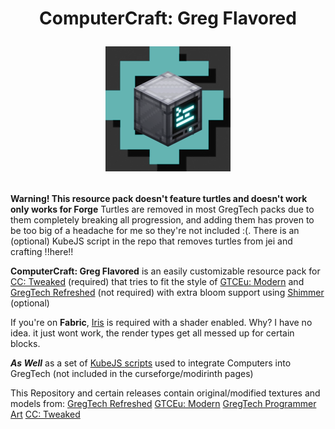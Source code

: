 <h1 align = "center"> ComputerCraft: Greg Flavored
<p></p>
<p align = "center"> <img src="projectfiles/blender/renders/animatedicon.webp" alt="drawing" width="200"/></p></h1>

**Warning! This resource pack doesn't feature turtles and doesn't work only works for Forge** Turtles are removed in most GregTech packs due to them completely breaking all progression, and adding them has proven to be too big of a headache for me so they're not included :<zero-width space>(. There is an (optional) KubeJS script in the repo that removes turtles from jei and crafting !!here!!

**ComputerCraft: Greg Flavored** is an easily customizable resource pack for [CC: Tweaked](https://github.com/cc-tweaked/CC-Tweaked) (required) that tries to fit the style of [GTCEu: Modern](https://github.com/GregTechCEu/GregTech-Modern) and [GregTech Refreshed](https://github.com/ULSTICK/GregTechRefreshed) (not required) with extra bloom support using [Shimmer](https://github.com/Low-Drag-MC/Shimmer) (optional)

If you're on **Fabric**, [Iris](https://github.com/IrisShaders/Iris) is required with a shader enabled. Why? I have no idea. it just wont work, the render types get all messed up for certain blocks.

***As Well*** as a set of [KubeJS scripts](https://github.com/KubeJS-Mods/KubeJS) used to integrate Computers into GregTech (not included in the curseforge/modirinth pages)








This Repository and certain releases contain original/modified textures and models from:
[GregTech Refreshed](https://github.com/ULSTICK/GregTechRefreshed)
[GTCEu: Modern](https://github.com/GregTechCEu/GregTech-Modern)
[GregTech Programmer Art](https://github.com/marisathewitch/Gregtech-1.19-Programmer-art)
[CC: Tweaked](https://github.com/cc-tweaked/CC-Tweaked)





